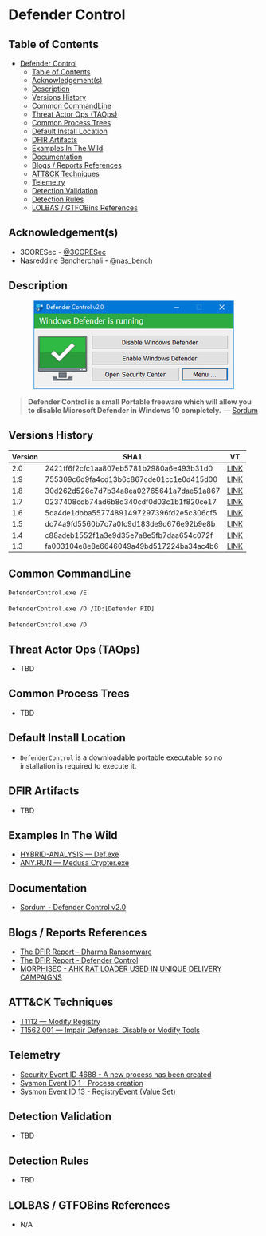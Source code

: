 # Defender Control

## Table of Contents

- [Defender Control](#defender-control)
  - [Table of Contents](#table-of-contents)
  - [Acknowledgement(s)](#acknowledgements)
  - [Description](#description)
  - [Versions History](#versions-history)
  - [Common CommandLine](#common-commandline)
  - [Threat Actor Ops (TAOps)](#threat-actor-ops-taops)
  - [Common Process Trees](#common-process-trees)
  - [Default Install Location](#default-install-location)
  - [DFIR Artifacts](#dfir-artifacts)
  - [Examples In The Wild](#examples-in-the-wild)
  - [Documentation](#documentation)
  - [Blogs / Reports References](#blogs--reports-references)
  - [ATT&CK Techniques](#attck-techniques)
  - [Telemetry](#telemetry)
  - [Detection Validation](#detection-validation)
  - [Detection Rules](#detection-rules)
  - [LOLBAS / GTFOBins References](#lolbas--gtfobins-references)

## Acknowledgement(s)

- 3CORESec - [@3CORESec](https://twitter.com/3CORESec)
- Nasreddine Bencherchali - [@nas_bench](https://twitter.com/nas_bench)

## Description

<p align="center"><img src="/Images/Screenshots/DefenderControl.png"></p>

> **Defender Control is a small Portable freeware which will allow you to disable Microsoft Defender in Windows 10 completely.** — [Sordum](https://www.sordum.org/9480/defender-control-v2-0/)

## Versions History

| Version | SHA1                                     | VT                                                                                                                   |
|---------|------------------------------------------|----------------------------------------------------------------------------------------------------------------------|
| 2.0    | 2421ff6f2cfc1aa807eb5781b2980a6e493b31d0 | [LINK](https://www.virustotal.com/gui/file/20c730c7033b5bdc0a6510825e90449ba8f87942d2d7f61fa1ba5f100e98c141)                                                                                                             |
| 1.9    | 755309c6d9fa4cd13b6c867cde01cc1e0d415d00 | [LINK](https://www.virustotal.com/gui/file/6606d759667fbdfaa46241db7ffb4839d2c47b88a20120446f41e916cad77d0b)                                                                                                             |
| 1.8    | 30d262d526c7d7b34a8ea02765641a7dae51a867 | [LINK](https://www.virustotal.com/gui/file/94cd357b51381f164ed17ff16a1c036ab228350fc41fa78507ce611f3dec0efd)                                                                                                             |
| 1.7    | 0237408cdb74ad6b8d340cdf0d03c1b1f820ce17 | [LINK](https://www.virustotal.com/gui/file/ce3a6224dae98fdaa712cfa6495cb72349f333133dbfb339c9e90699cbe4e8e4)                                                                                                             |
| 1.6    | 5da4de1dbba55774891497297396fd2e5c306cf5 | [LINK](https://www.virustotal.com/gui/file/a201f7f81277e28c0bdd680427b979aee70e42e8a98c67f11e7c83d02f8fe7ae)                                                                                                             |
| 1.5    | dc74a9fd5560b7c7a0fc9d183de9d676e92b9e8b | [LINK](https://www.virustotal.com/gui/file/c576f7f55c4c0304b290b15e70a638b037df15c69577cd6263329c73416e490e)                                                                                                             |
| 1.4    | c88adeb1552f1a3e9d35e7a8e5fb7daa654c072f | [LINK](https://www.virustotal.com/gui/file/09d874b2d30d1418677618751ae57f219c062944f00d4b2def1f90a4ae9d3745)                                                                                                             |
| 1.3    | fa003104e8e8e6646049a49bd517224ba34ac4b6 | [LINK](https://www.virustotal.com/gui/file/5161a16217b9d8b9817ad1f6e1020e2eb625bbd6ccf82fbf9423077d0c966aa0)                                                                                                             |

## Common CommandLine

```batch
DefenderControl.exe /E

DefenderControl.exe /D /ID:[Defender PID]

DefenderControl.exe /D
```

## Threat Actor Ops (TAOps)

- TBD

## Common Process Trees

- TBD

## Default Install Location

- ``DefenderControl`` is a downloadable portable executable so no installation is required to execute it.

## DFIR Artifacts

- TBD

## Examples In The Wild

- [HYBRID-ANALYSIS — Def.exe](https://www.hybrid-analysis.com/sample/a201f7f81277e28c0bdd680427b979aee70e42e8a98c67f11e7c83d02f8fe7ae/5ef3dc0f4ef6473e02070a78)
- [ANY.RUN — Medusa Crypter.exe](https://app.any.run/tasks/54e660eb-4cab-4280-be27-11333838a5eb/)

## Documentation

- [Sordum - Defender Control v2.0](https://www.sordum.org/9480/defender-control-v2-0/)

## Blogs / Reports References

- [The DFIR Report  - Dharma Ransomware](https://thedfirreport.com/2020/04/14/dharma-ransomware/)
- [The DFIR Report  - Defender Control](https://thedfirreport.com/2020/12/13/defender-control/)
- [MORPHISEC - AHK RAT LOADER USED IN UNIQUE DELIVERY CAMPAIGNS](https://blog.morphisec.com/ahk-rat-loader-leveraged-in-unique-delivery-campaigns)

## ATT&CK Techniques

- [T1112 — Modify Registry](https://attack.mitre.org/techniques/T1112/)
- [T1562.001 — Impair Defenses: Disable or Modify Tools](https://attack.mitre.org/techniques/T1562/001/)

## Telemetry

- [Security Event ID 4688 - A new process has been created](https://www.ultimatewindowssecurity.com/securitylog/encyclopedia/event.aspx?eventID=4688)
- [Sysmon Event ID 1 - Process creation](https://www.ultimatewindowssecurity.com/securitylog/encyclopedia/event.aspx?eventid=90001)
- [Sysmon Event ID 13 - RegistryEvent (Value Set)](https://www.ultimatewindowssecurity.com/securitylog/encyclopedia/event.aspx?eventid=90013)

## Detection Validation

- TBD

## Detection Rules

- TBD

## LOLBAS / GTFOBins References

- N/A
